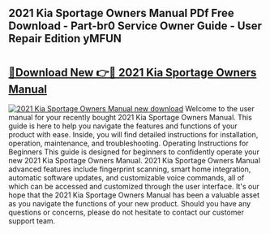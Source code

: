 ## 2021 Kia Sportage Owners Manual PDf Free Download - Part-br0 Service Owner Guide - User Repair Edition yMFUN

# <h2><a href="http://bc12721.oget.top/?id=2021+Kia+Sportage+Owners+Manual">🔗Download New 👉🔴 2021 Kia Sportage Owners Manual</a></h2>

[![2021 Kia Sportage Owners Manual new download](https://i.imgur.com/5g1atiW.png)](http://bc12721.oget.top/?id=2021+Kia+Sportage+Owners+Manual)
Welcome to the user manual for your recently bought 2021 Kia Sportage Owners Manual. This guide is here to help you navigate the features and functions of your product with ease. Inside, you will find detailed instructions for installation, operation, maintenance, and troubleshooting. Operating Instructions for Beginners This guide is designed for beginners to confidently operate your new 2021 Kia Sportage Owners Manual. 2021 Kia Sportage Owners Manual advanced features include fingerprint scanning, smart home integration, automatic software updates, and customizable voice commands, all of which can be accessed and customized through the user interface. It's our hope that the 2021 Kia Sportage Owners Manual has been a valuable asset as you navigate the functions of your new product. Should you have any questions or concerns, please do not hesitate to contact our customer support team.
